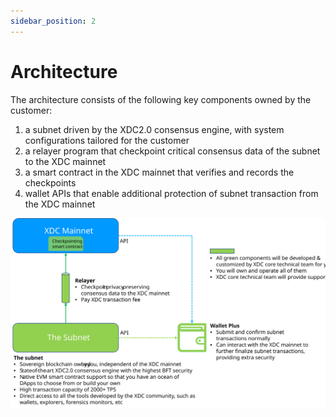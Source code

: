 ```yaml
---
sidebar_position: 2
---
```


# Architecture


The architecture consists of the following key components owned by the customer:
1.	a subnet driven by the XDC2.0 consensus engine, with system configurations tailored for the customer
2.	a relayer program that checkpoint critical consensus data of the subnet to the XDC mainnet
3.	a smart contract in the XDC mainnet that verifies and records the checkpoints
4.	wallet APIs that enable additional protection of subnet transaction from the XDC mainnet 

![Docs Version Dropdown](./img/architecture.svg)